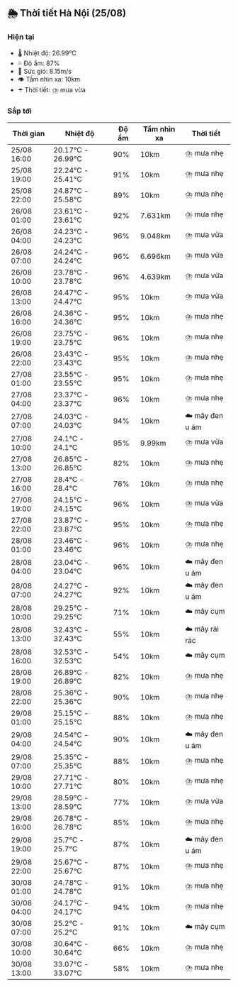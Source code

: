 ## 🌦️ Thời tiết Hà Nội (25/08)

### Hiện tại

- 🌡️ Nhiệt độ: 26.99℃
- 💦 Độ ẩm: 87%
- 💨 Sức gió: 8.15m/s
- 👁️ Tầm nhìn xa: 10km
- ☂️ Thời tiết: ⛈️ mưa vừa

### Sắp tới

| Thời gian | Nhiệt độ | Độ ẩm | Tầm nhìn xa | Thời tiết |
| --- | --- | --- | --- | --- |
| 25/08 16:00 | 20.17℃ - 26.99℃ | 90% | 10km | ⛈️ mưa nhẹ |
| 25/08 19:00 | 22.24℃ - 25.41℃ | 91% | 10km | ⛈️ mưa nhẹ |
| 25/08 22:00 | 24.87℃ - 25.58℃ | 89% | 10km | ⛈️ mưa nhẹ |
| 26/08 01:00 | 23.61℃ - 23.61℃ | 92% | 7.631km | ⛈️ mưa nhẹ |
| 26/08 04:00 | 24.23℃ - 24.23℃ | 96% | 9.048km | ⛈️ mưa vừa |
| 26/08 07:00 | 24.24℃ - 24.24℃ | 96% | 6.696km | ⛈️ mưa vừa |
| 26/08 10:00 | 23.78℃ - 23.78℃ | 96% | 4.639km | ⛈️ mưa vừa |
| 26/08 13:00 | 24.47℃ - 24.47℃ | 95% | 10km | ⛈️ mưa vừa |
| 26/08 16:00 | 24.36℃ - 24.36℃ | 95% | 10km | ⛈️ mưa nhẹ |
| 26/08 19:00 | 23.75℃ - 23.75℃ | 96% | 10km | ⛈️ mưa nhẹ |
| 26/08 22:00 | 23.43℃ - 23.43℃ | 95% | 10km | ⛈️ mưa nhẹ |
| 27/08 01:00 | 23.55℃ - 23.55℃ | 95% | 10km | ⛈️ mưa nhẹ |
| 27/08 04:00 | 23.37℃ - 23.37℃ | 96% | 10km | ⛈️ mưa nhẹ |
| 27/08 07:00 | 24.03℃ - 24.03℃ | 94% | 10km | ☁️ mây đen u ám |
| 27/08 10:00 | 24.1℃ - 24.1℃ | 95% | 9.99km | ⛈️ mưa vừa |
| 27/08 13:00 | 26.85℃ - 26.85℃ | 82% | 10km | ⛈️ mưa nhẹ |
| 27/08 16:00 | 28.4℃ - 28.4℃ | 76% | 10km | ⛈️ mưa nhẹ |
| 27/08 19:00 | 24.15℃ - 24.15℃ | 96% | 10km | ⛈️ mưa vừa |
| 27/08 22:00 | 23.87℃ - 23.87℃ | 95% | 10km | ⛈️ mưa nhẹ |
| 28/08 01:00 | 23.46℃ - 23.46℃ | 96% | 10km | ⛈️ mưa nhẹ |
| 28/08 04:00 | 23.04℃ - 23.04℃ | 96% | 10km | ☁️ mây đen u ám |
| 28/08 07:00 | 24.27℃ - 24.27℃ | 92% | 10km | ☁️ mây đen u ám |
| 28/08 10:00 | 29.25℃ - 29.25℃ | 71% | 10km | ☁️ mây cụm |
| 28/08 13:00 | 32.43℃ - 32.43℃ | 55% | 10km | ☁️ mây rải rác |
| 28/08 16:00 | 32.53℃ - 32.53℃ | 54% | 10km | ☁️ mây cụm |
| 28/08 19:00 | 26.89℃ - 26.89℃ | 82% | 10km | ⛈️ mưa nhẹ |
| 28/08 22:00 | 25.36℃ - 25.36℃ | 90% | 10km | ⛈️ mưa nhẹ |
| 29/08 01:00 | 25.15℃ - 25.15℃ | 88% | 10km | ⛈️ mưa nhẹ |
| 29/08 04:00 | 24.54℃ - 24.54℃ | 90% | 10km | ☁️ mây đen u ám |
| 29/08 07:00 | 25.35℃ - 25.35℃ | 88% | 10km | ⛈️ mưa nhẹ |
| 29/08 10:00 | 27.71℃ - 27.71℃ | 80% | 10km | ⛈️ mưa nhẹ |
| 29/08 13:00 | 28.59℃ - 28.59℃ | 77% | 10km | ⛈️ mưa vừa |
| 29/08 16:00 | 26.78℃ - 26.78℃ | 85% | 10km | ⛈️ mưa nhẹ |
| 29/08 19:00 | 25.7℃ - 25.7℃ | 87% | 10km | ☁️ mây đen u ám |
| 29/08 22:00 | 25.67℃ - 25.67℃ | 87% | 10km | ⛈️ mưa nhẹ |
| 30/08 01:00 | 24.78℃ - 24.78℃ | 91% | 10km | ⛈️ mưa nhẹ |
| 30/08 04:00 | 24.17℃ - 24.17℃ | 94% | 10km | ⛈️ mưa nhẹ |
| 30/08 07:00 | 25.2℃ - 25.2℃ | 91% | 10km | ☁️ mây cụm |
| 30/08 10:00 | 30.64℃ - 30.64℃ | 66% | 10km | ⛈️ mưa nhẹ |
| 30/08 13:00 | 33.07℃ - 33.07℃ | 58% | 10km | ⛈️ mưa nhẹ |
